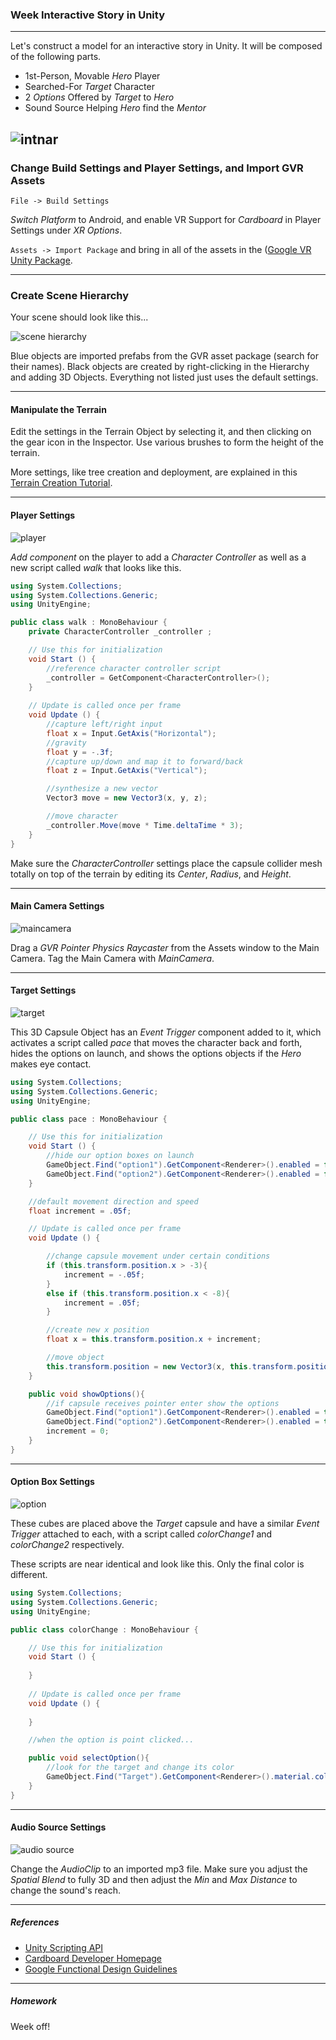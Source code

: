 ### Week Interactive Story in Unity

-----

Let's construct a model for an interactive story in Unity. It will be composed of the following parts.

- 1st-Person, Movable *Hero* Player
- Searched-For *Target* Character
- 2 *Options* Offered by *Target* to *Hero*
- Sound Source Helping *Hero* find the *Mentor*

![intnar](intnar.gif)
-----

### Change Build Settings and Player Settings, and Import GVR Assets

`File -> Build Settings`

*Switch Platform* to Android, and enable VR Support for *Cardboard* in Player Settings under *XR Options*.

`Assets -> Import Package` and bring in all of the assets in the ([Google VR Unity Package](https://github.com/googlevr/gvr-unity-sdk/releases).

-----

### Create Scene Hierarchy

Your scene should look like this...

![scene hierarchy](hierarchy.png)

Blue objects are imported prefabs from the GVR asset package (search for their names). Black objects are created by right-clicking in the Hierarchy and adding 3D Objects. Everything not listed just uses the default settings.

-----

#### Manipulate the Terrain

Edit the settings in the Terrain Object by selecting it, and then clicking on the gear icon in the Inspector. Use various brushes to form the height of the terrain.

More settings, like tree creation and deployment, are explained in this [Terrain Creation Tutorial](https://www.youtube.com/watch?v=OShNQaiWz2Y).

-----

#### Player Settings

![player](player.png)

*Add component* on the player to add a *Character Controller* as well as a new script called *walk* that looks like this.

```c#
using System.Collections;
using System.Collections.Generic;
using UnityEngine;

public class walk : MonoBehaviour {
    private CharacterController _controller ;

    // Use this for initialization
    void Start () {
        //reference character controller script
        _controller = GetComponent<CharacterController>();
    }
    
    // Update is called once per frame
    void Update () {
        //capture left/right input
        float x = Input.GetAxis("Horizontal");
        //gravity
        float y = -.3f;
        //capture up/down and map it to forward/back
        float z = Input.GetAxis("Vertical");

        //synthesize a new vector
        Vector3 move = new Vector3(x, y, z);

        //move character
        _controller.Move(move * Time.deltaTime * 3);
    }
}
```

Make sure the *CharacterController* settings place the capsule collider mesh totally on top of the terrain by editing its *Center*, *Radius*, and *Height*.

-----

#### Main Camera Settings

![maincamera](maincamera.png)

Drag a *GVR Pointer Physics Raycaster* from the Assets window to the Main Camera. Tag the Main Camera with *MainCamera*.

-----

#### Target Settings

![target](target.png)

This 3D Capsule Object has an *Event Trigger* component added to it, which activates a script called *pace* that moves the character back and forth, hides the options on launch, and shows the options objects if the *Hero* makes eye contact.

```c#
using System.Collections;
using System.Collections.Generic;
using UnityEngine;

public class pace : MonoBehaviour {

    // Use this for initialization
    void Start () {
        //hide our option boxes on launch
        GameObject.Find("option1").GetComponent<Renderer>().enabled = false;
        GameObject.Find("option2").GetComponent<Renderer>().enabled = false;
    }

    //default movement direction and speed
    float increment = .05f;

    // Update is called once per frame
    void Update () {

        //change capsule movement under certain conditions
        if (this.transform.position.x > -3){
            increment = -.05f;
        }
        else if (this.transform.position.x < -8){
            increment = .05f;
        }

        //create new x position
        float x = this.transform.position.x + increment;

        //move object
        this.transform.position = new Vector3(x, this.transform.position.y, this.transform.position.z);
    }

    public void showOptions(){
        //if capsule receives pointer enter show the options
        GameObject.Find("option1").GetComponent<Renderer>().enabled = true;
        GameObject.Find("option2").GetComponent<Renderer>().enabled = true;
        increment = 0;
    }
}

```

-----

#### Option Box Settings

![option](option.png)

These cubes are placed above the *Target* capsule and have a similar *Event Trigger* attached to each, with a script called *colorChange1* and *colorChange2* respectively.

These scripts are near identical and look like this. Only the final color is different.

```c#
using System.Collections;
using System.Collections.Generic;
using UnityEngine;

public class colorChange : MonoBehaviour {

    // Use this for initialization
    void Start () {
        
    }
    
    // Update is called once per frame
    void Update () {
        
    }

    //when the option is point clicked...

    public void selectOption(){
        //look for the target and change its color
        GameObject.Find("Target").GetComponent<Renderer>().material.color = new Color(0.0f,0.0f,1.0f);
    }
}
```

-----

#### Audio Source Settings

![audio source](audiosource.png)

Change the *AudioClip* to an imported mp3 file. Make sure you adjust the *Spatial Blend* to fully 3D and then adjust the *Min* and *Max Distance* to change the sound's reach.

-----

##### References

- [Unity Scripting API](https://docs.unity3d.com/ScriptReference/Transform.html)
- [Cardboard Developer Homepage](https://vr.google.com/cardboard/developers/)
- [Google Functional Design Guidelines](https://designguidelines.withgoogle.com/cardboard/) 

-----

##### Homework

Week off! 